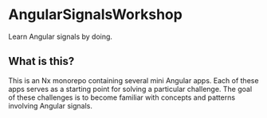 # AngularSignalsWorkshop

Learn Angular signals by doing.

## What is this?

This is an Nx monorepo containing several mini Angular apps. Each of these apps serves as a starting point for solving a particular challenge. The goal of these challenges is to become familiar with concepts and patterns involving Angular signals.
